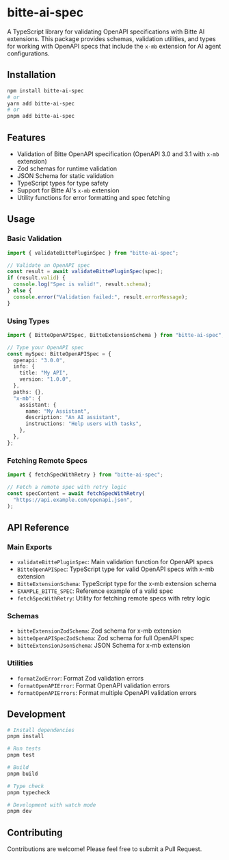 # bitte-ai-spec

A TypeScript library for validating OpenAPI specifications with Bitte AI extensions. This package provides schemas, validation utilities, and types for working with OpenAPI specs that include the `x-mb` extension for AI agent configurations.

## Installation

```bash
npm install bitte-ai-spec
# or
yarn add bitte-ai-spec
# or
pnpm add bitte-ai-spec
```

## Features

- Validation of Bitte OpenAPI specification (OpenAPI 3.0 and 3.1 with `x-mb` extension)
- Zod schemas for runtime validation
- JSON Schema for static validation
- TypeScript types for type safety
- Support for Bitte AI's `x-mb` extension
- Utility functions for error formatting and spec fetching

## Usage

### Basic Validation

```typescript
import { validateBittePluginSpec } from "bitte-ai-spec";

// Validate an OpenAPI spec
const result = await validateBittePluginSpec(spec);
if (result.valid) {
  console.log("Spec is valid!", result.schema);
} else {
  console.error("Validation failed:", result.errorMessage);
}
```

### Using Types

```typescript
import { BitteOpenAPISpec, BitteExtensionSchema } from "bitte-ai-spec";

// Type your OpenAPI spec
const mySpec: BitteOpenAPISpec = {
  openapi: "3.0.0",
  info: {
    title: "My API",
    version: "1.0.0",
  },
  paths: {},
  "x-mb": {
    assistant: {
      name: "My Assistant",
      description: "An AI assistant",
      instructions: "Help users with tasks",
    },
  },
};
```

### Fetching Remote Specs

```typescript
import { fetchSpecWithRetry } from "bitte-ai-spec";

// Fetch a remote spec with retry logic
const specContent = await fetchSpecWithRetry(
  "https://api.example.com/openapi.json",
);
```

## API Reference

### Main Exports

- `validateBittePluginSpec`: Main validation function for OpenAPI specs
- `BitteOpenAPISpec`: TypeScript type for valid OpenAPI specs with x-mb extension
- `BitteExtensionSchema`: TypeScript type for the x-mb extension schema
- `EXAMPLE_BITTE_SPEC`: Reference example of a valid spec
- `fetchSpecWithRetry`: Utility for fetching remote specs with retry logic

### Schemas

- `bitteExtensionZodSchema`: Zod schema for x-mb extension
- `bitteOpenAPISpecZodSchema`: Zod schema for full OpenAPI spec
- `bitteExtensionJsonSchema`: JSON Schema for x-mb extension

### Utilities

- `formatZodError`: Format Zod validation errors
- `formatOpenAPIError`: Format OpenAPI validation errors
- `formatOpenAPIErrors`: Format multiple OpenAPI validation errors

## Development

```bash
# Install dependencies
pnpm install

# Run tests
pnpm test

# Build
pnpm build

# Type check
pnpm typecheck

# Development with watch mode
pnpm dev
```

## Contributing

Contributions are welcome! Please feel free to submit a Pull Request.

